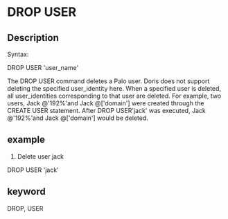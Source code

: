 <!-- 
Licensed to the Apache Software Foundation (ASF) under one
or more contributor license agreements.  See the NOTICE file
distributed with this work for additional information
regarding copyright ownership.  The ASF licenses this file
to you under the Apache License, Version 2.0 (the
"License"); you may not use this file except in compliance
with the License.  You may obtain a copy of the License at

  http://www.apache.org/licenses/LICENSE-2.0

Unless required by applicable law or agreed to in writing,
software distributed under the License is distributed on an
"AS IS" BASIS, WITHOUT WARRANTIES OR CONDITIONS OF ANY
KIND, either express or implied.  See the License for the
specific language governing permissions and limitations
under the License.
-->

# DROP USER
## Description

Syntax:

DROP USER 'user_name'

The DROP USER command deletes a Palo user. Doris does not support deleting the specified user_identity here. When a specified user is deleted, all user_identities corresponding to that user are deleted. For example, two users, Jack @'192%'and Jack @['domain'] were created through the CREATE USER statement. After DROP USER'jack' was executed, Jack @'192%'and Jack @['domain'] would be deleted.

## example

1. Delete user jack

DROP USER 'jack'

## keyword
DROP, USER
